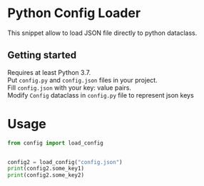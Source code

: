 # Python Config Loader

This snippet allow to load JSON file directly to python dataclass.

## Getting started

Requires at least Python 3.7.  
Put `config.py` and `config.json` files in your project.  
Fill `config.json` with your key: value pairs.  
Modify `Config` dataclass in `config.py` file to represent json keys  

# Usage

```python
from config import load_config


config2 = load_config("config.json")
print(config2.some_key1)
print(config2.some_key2)
```
